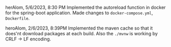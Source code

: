 herAlom, 5/6/2023, 8:30 PM
Implemented the autoreload function in docker for the spring-boot application. Made changes to `docker-compose.yml`, `Dockerfile`.

heroAlom, 2/6/2023, 8:39PM
Implemented the maven cache so that it does'nt download packages at each build. Also the `./mvnw` is working by CRLF → LF encoding.